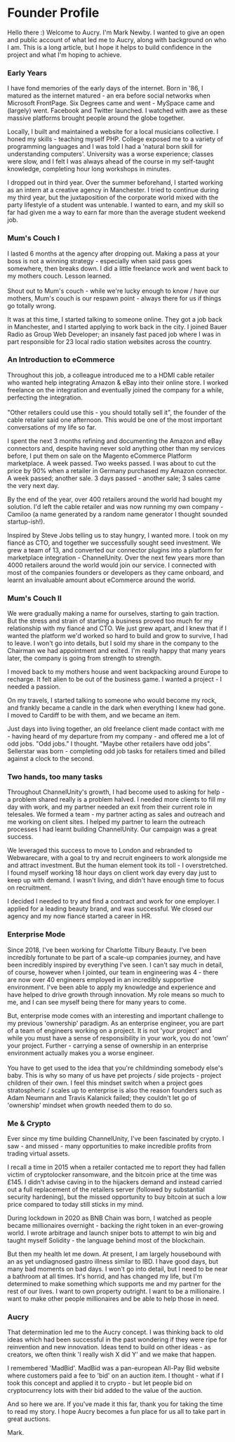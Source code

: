 # Founder Profile

Hello there :) Welcome to Aucry. I'm Mark Newby. I wanted to give an open and public account of what led me to Aucry, along with background on who I am. This is a long article, but I hope it helps to build confidence in the project and what I'm hoping to achieve.

### Early Years

I have fond memories of the early days of the internet. Born in '86, I matured as the internet matured - an era before social networks when Microsoft FrontPage. Six Degrees came and went - MySpace came and (largely) went. Facebook and Twitter launched. I watched with awe as these massive platforms brought people around the globe together.

Locally, I built and maintained a website for a local musicians collective. I honed my skills - teaching myself PHP. College exposed me to a variety of programming languages and I was told I had a 'natural born skill for understanding computers'. University was a worse experience; classes were slow, and I felt I was always ahead of the course in my self-taught knowledge, completing hour long workshops in minutes.

I dropped out in third year. Over the summer beforehand, I started working as an intern at a creative agency in Manchester. I tried to continue during my third year, but the juxtaposition of the corporate world mixed with the party lifestyle of a student was untenable. I wanted to earn, and my skill so far had given me a way to earn far more than the average student weekend job.

### Mum's Couch I

I lasted 6 months at the agency after dropping out. Making a pass at your boss is not a winning strategy - especially when said pass goes somewhere, then breaks down. I did a little freelance work and went back to my mothers couch. Lesson learned.\
\
Shout out to Mum's couch - while we're lucky enough to know / have our mothers, Mum's couch is our respawn point - always there for us if things go totally wrong.

It was at this time, I started talking to someone online. They got a job back in Manchester, and I started applying to work back in the city. I joined Bauer Radio as Group Web Developer; an insanely fast paced job where I was in part responsible for 23 local radio station websites across the country.&#x20;

### An Introduction to eCommerce

Throughout this job, a colleague introduced me to a HDMI cable retailer who wanted help integrating Amazon & eBay into their online store. I worked freelance on the integration and eventually joined the company for a while, perfecting the integration. \
\
"Other retailers could use this - you should totally sell it", the founder of the cable retailer said one afternoon. This would be one of the most important conversations of my life so far.

I spent the next 3 months refining and documenting the Amazon and eBay connectors and, despite having never sold anything other than my services before, I put them on sale on the Magento eCommerce Platform marketplace. A week passed. Two weeks passed. I was about to cut the price by 90% when a retailer in Germany purchased my Amazon connector. A week passed; another sale. 3 days passed - another sale; 3 sales came the very next day.

By the end of the year, over 400 retailers around the world had bought my solution. I'd left the cable retailer and was now running my own company - Camiloo (a name generated by a random name generator I thought sounded startup-ish!).

Inspired by Steve Jobs telling us to stay hungry, I wanted more. I took on my fiancé as CTO, and together we successfully sought seed investment. We grew a team of 13, and converted our connector plugins into a platform for marketplace integration - ChannelUnity. Over the next few years more than 4000 retailers around the world would join our service. I connected with most of the companies founders or developers as they came onboard, and learnt an invaluable amount about eCommerce around the world.

### Mum's Couch II

We were gradually making a name for ourselves, starting to gain traction. But the stress and strain of starting a business proved too much for my relationship with my fiancé and CTO. We just grew apart, and I knew that if I wanted the platform we'd worked so hard to build and grow to survive, I had to leave. I won't go into details, but I sold my share in the company to the Chairman we had appointment and exited. I'm really happy that many years later, the company is going from strength to strength.

I moved back to my mothers house and went backpacking around Europe to recharge. It felt alien to be out of the business game. I wanted a project - I needed a passion.

On my travels, I started talking to someone who would become my rock, and frankly became a candle in the dark when everything I knew had gone. I moved to Cardiff to be with them, and we became an item.

Just days into living together, an old freelance client made contact with me - having heard of my departure from my company - and offered me a lot of odd jobs. "Odd jobs." I thought. "Maybe other retailers have odd jobs". Sellerstar was born - completing odd job tasks for retailers timed and billed against a clock to the second.&#x20;

### Two hands, too many tasks

Throughout ChannelUnity's growth, I had become used to asking for help - a problem shared really is a problem halved. I needed more clients to fill my day with work, and my partner needed an exit from their current role in telesales. We formed a team - my partner acting as sales and outreach and me working on client sites. I helped my partner to learn the outreach processes I had learnt building ChannelUnity. Our campaign was a great success.

We leveraged this success to move to London and rebranded to Webwarecare, with a goal to try and recruit engineers to work alongside me and attract investment. But the human element took its toll - I overstretched. I found myself working 18 hour days on client work day every day just to keep up with demand. I wasn't living, and didn't have enough time to focus on recruitment.

I decided I needed to try and find a contract and work for one employer. I applied for a leading beauty brand, and was successful. We closed our agency and my now fiancé started a career in HR.&#x20;

### Enterprise Mode

Since 2018, I've been working for Charlotte Tilbury Beauty. I've been incredibly fortunate to be part of a scale-up companies journey, and have been incredibly inspired by everything I've seen. I can't say much in detail, of course, however when I jointed, our team in engineering was 4 - there are now over 40 engineers employed in an incredibly supportive environment. I've been able to apply my knowledge and experience and have helped to drive growth through innovation. My role means so much to me, and I can see myself being there for many years to come.

But, enterprise mode comes with an interesting and important challenge to my previous 'ownership' paradigm. As an enterprise engineer, you are part of a team of engineers working on a project. It is not 'your project' and while you must have a sense of responsibility in your work, you do not 'own' your project. Further - carrying a sense of ownership in an enterprise environment actually makes you a worse engineer. \
\
You have to get used to the idea that you're childminding somebody else's baby. This is why so many of us have pet projects / side projects - project children of their own. I feel this mindset switch when a project goes stratospheric / scales up to enterprise is also the reason founders such as Adam Neumann and Travis Kalanick failed; they couldn't let go of 'ownership' mindset when growth needed them to do so.

### Me & Crypto

Ever since my time building ChannelUnity, I've been fascinated by crypto. I saw - and missed - many opportunities to make incredible profits from trading virtual assets.&#x20;

I recall a time in 2015 when a retailer contacted me to report they had fallen victim of cryptolocker ransomware, and the bitcoin price at the time was £145. I didn't advise caving in to the hijackers demand and instead carried out a full replacement of the retailers server (followed by substantial security hardening), but the missed opportunity to buy bitcoin at such a low price compared to today still sticks in my mind.

During lockdown in 2020 as BNB Chain was born, I watched as people became millionaires overnight - backing the right token in an ever-growing world. I wrote arbitrage and launch sniper bots to attempt to win big and taught myself Solidity - the language behind most of the blockchain.&#x20;

But then my health let me down. At present, I am largely housebound with an as yet undiagnosed gastro illness similar to IBD. I have good days, but many bad moments on bad days. I won't go into detail, but I need to be near a bathroom at all times. It's horrid, and has changed my life, but I'm determined to make something which supports me and my partner for the rest of our lives. I want to own property outright. I want to be a millionaire. I want to make other people millionaires and be able to help those in need.

### Aucry

That determination led me to the Aucry concept. I was thinking back to old ideas which had been successful in the past wondering if they were ripe for reinvention and new innovation. Ideas tend to build on other ideas - as creators, we often think 'I really wish X did Y' and we make that happen.

I remembered 'MadBid'. MadBid was a pan-european All-Pay Bid website where customers paid a fee to 'bid' on an auction item. I thought - what if I took this concept and applied it to crypto - but let people bid on cryptocurrency lots with their bid added to the value of the auction.

And so here we are. If you've made it this far, thank you for taking the time to read my story. I hope Aucry becomes a fun place for us all to take part in great auctions.

Mark.



&#x20;

